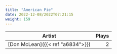 ```yaml
---
title: "American Pie"
date: 2022-12-08/2022T07:21:15
weight: 159
---
```




 Artist | Plays 
----- | -----:
[Don McLean]({{< ref "a6834">}}) | 2
